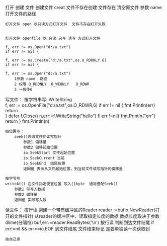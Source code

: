 打开 创建 文件
    创建文件 creat 文件不存在创建 文件存在 清空原文件
            参数 name 打开文件的路径
    
    打开文件 open 以只读方式打开文件  文件不存在打开失败

    
    打开文件 openfile 以 只读 只写 读写 方式打开文件

    f, err := os.Open("d:/a.txt")
	if err != nil {

    f, err := os.Create("d:/a.txt",os.O_RDONLY,6)
	if err != nil {

    f, err := os.Open("d:/a.txt")     
        1参数 name  路径   
        2 权限 O_RDONLY  O_WEONLY   O_RDWR 
        3 一般传6

写文件：
    按字符串写:  WriteString  
    f, err := os.OpenFile("d:/a.txt",os.O_RDWR,6)
	if err != nil {
        fmt.Println(err)
        return    
    }
    defer f.Close()
    n,err:=f.WriteString("hello")
    fi err !=nil{
        fmt.Println("err")
        return
    }
    fmt.Println(n)


    按位置写：
        seek()修改文件的读写指针 
            参数1 偏移量
            参数2 偏移起始位置
            io.SeekStart 文件起始位置
            io.SeekCurrent 当前
            io.SeekEnd  结尾位置
            返回值 表示从文件起始位置，到当前文件读写指针的偏移量

    按字节写
    writeAt() 在文件指定便宜位置 写入[]byte  通常搭配Seek()
        参数1 带写入数据
        参数2 偏移量
        返回值 实际写入数


读文件：
    按行读
            创建一个带有缓冲区的Reader
                reader :=bufio.NewReader(打开的文件指针)
            从reader的缓冲区中，读取指定长度的数据 数据长度取决于参数dlime(分隔符)
                buf,err:=reader.ReadBytes('\n') 按行读
                判断到达文件结尾 if err!=nil && err==io.EOF 到文件结尾
                 文件结束标记 是要单独读一次获取到



    按自己读